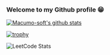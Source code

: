 ### Welcome to my Github profile 😁

[![Macumo-soft's github stats](https://github-readme-stats.vercel.app/api?username=Macumo-soft)](https://github.com/anuraghazra/github-readme-stats)

[![trophy](https://github-profile-trophy.vercel.app/?username=Macumo-soft)](https://github.com/Macumo-soft)

![LeetCode Stats](https://leetcode.card.workers.dev/Macumo-soft?theme=wtf&font=source_code_pro&extension=null)


